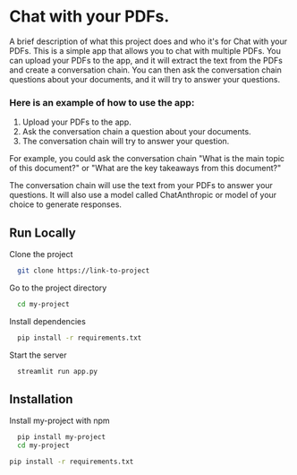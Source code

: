 
# Chat with your PDFs.

A brief description of what this project does and who it's for
Chat with your PDFs.
This is a simple app that allows you to chat with multiple PDFs. You can upload your PDFs to the app, and it will extract the text from the PDFs and create a conversation chain. You can then ask the conversation chain questions about your documents, and it will try to answer your questions.

### Here is an example of how to use the app:

1. Upload your PDFs to the app.
2. Ask the conversation chain a question about your documents.
3. The conversation chain will try to answer your question.


For example, you could ask the conversation chain "What is the main topic of this document?" or "What are the key takeaways from this document?"

The conversation chain will use the text from your PDFs to answer your questions. It will also use a model called ChatAnthropic or model of your choice to generate responses.



## Run Locally

Clone the project

```bash
  git clone https://link-to-project
```

Go to the project directory

```bash
  cd my-project
```

Install dependencies

```bash
  pip install -r requirements.txt
```

Start the server

```bash
  streamlit run app.py
```


## Installation

Install my-project with npm

```bash
  pip install my-project
  cd my-project
```
```bash
pip install -r requirements.txt
``` 
